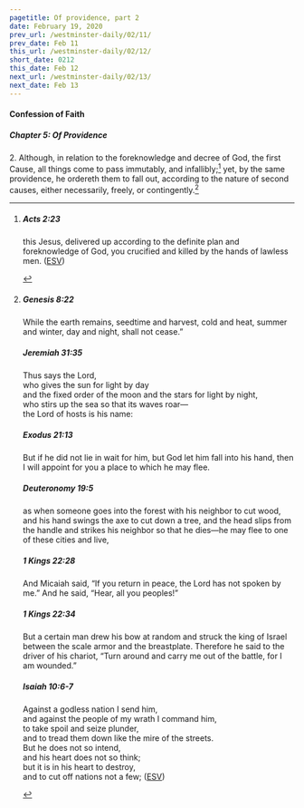 ```yaml
---
pagetitle: Of providence, part 2
date: February 19, 2020
prev_url: /westminster-daily/02/11/
prev_date: Feb 11
this_url: /westminster-daily/02/12/
short_date: 0212
this_date: Feb 12
next_url: /westminster-daily/02/13/
next_date: Feb 13
---
```


#### Confession of Faith

##### Chapter 5: Of Providence

2\. Although, in relation to the foreknowledge and decree of God, the first Cause, all things come to pass immutably, and infallibly;[^fnref:wcf1] yet, by the same providence, he ordereth them to fall out, according to the nature of second causes, either necessarily, freely, or contingently.[^fnref:wcf2]

[^fnref:wcf1]: <div class="esv"><h5>Acts 2:23</h5> <div class="esv-text"><p id="p44002023.01-1">this Jesus, delivered up according to the definite plan and foreknowledge of God, you crucified and killed by the hands of lawless men.  (<a href="http://www.esv.org" class="copyright">ESV</a>)</p> </div> </div>

[^fnref:wcf2]: <div class="esv"><h5>Genesis 8:22</h5> <div class="esv-text"><p id="p01008022.01-1">While the earth remains, seedtime and harvest, cold and heat, summer and winter, day and night, shall not cease.&#8221;</p> </div><h5>Jeremiah 31:35</h5> <div class="esv-text"><div class="block-indent"> <p class="line-group" id="p24031035.01-2">Thus says the <span class="small-caps">Lord</span>,<br /> who gives the sun for light by day<br /> <span class="indent"></span>and the fixed order of the moon and the stars for light by night,<br /> who stirs up the sea so that its waves roar&#8212;<br /> <span class="indent"></span>the <span class="small-caps">Lord</span> of hosts is his name:</p> </div> </div><h5>Exodus 21:13</h5> <div class="esv-text"><p id="p02021013.01-3">But if he did not lie in wait for him, but God let him fall into his hand, then I will appoint for you a place to which he may flee.</p> </div><h5>Deuteronomy 19:5</h5> <div class="esv-text"><p id="p05019005.01-4">as when someone goes into the forest with his neighbor to cut wood, and his hand swings the axe to cut down a tree, and the head slips from the handle and strikes his neighbor so that he dies&#8212;he may flee to one of these cities and live,</p> </div><h5>1 Kings 22:28</h5> <div class="esv-text"><p id="p11022028.01-5">And Micaiah said, &#8220;If you return in peace, the <span class="small-caps">Lord</span> has not spoken by me.&#8221; And he said, &#8220;Hear, all you peoples!&#8221;</p> </div><h5>1 Kings 22:34</h5> <div class="esv-text"><p id="p11022034.01-6">But a certain man drew his bow at random and struck the king of Israel between the scale armor and the breastplate. Therefore he said to the driver of his chariot, &#8220;Turn around and carry me out of the battle, for I am wounded.&#8221;</p> </div><h5>Isaiah 10:6-7</h5> <div class="esv-text"><div class="block-indent"> <p class="line-group" id="p23010006.01-7">Against a godless nation I send him,<br /> <span class="indent"></span>and against the people of my wrath I command him,<br /> to take spoil and seize plunder,<br /> <span class="indent"></span>and to tread them down like the mire of the streets.<br />  But he does not so intend,<br /> <span class="indent"></span>and his heart does not so think;<br /> but it is in his heart to destroy,<br /> <span class="indent"></span>and to cut off nations not a few;  (<a href="http://www.esv.org" class="copyright">ESV</a>)</p> </div> </div> </div>

